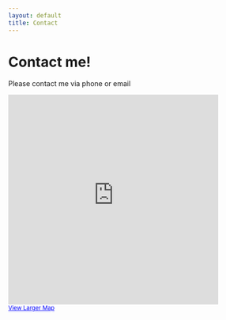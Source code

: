 ```yaml
---
layout: default
title: Contact
---
```



Contact me!
============

Please contact me via phone or email

<iframe width="425" height="425" frameborder="0" scrolling="no" marginheight="0" marginwidth="0" src="http://maps.google.com/maps?f=q&amp;source=s_q&amp;hl=en&amp;geocode=&amp;q=Road+To+Great+Neck+Rd,+Vineyard+Haven,+Dukes,+Massachusetts+02568&amp;aq=&amp;sll=41.371346,-70.662617&amp;sspn=0.016071,0.031543&amp;g=9+Road+To+Great+Neck+Rd,+Vineyard+Haven,+Dukes,+Massachusetts+02568&amp;ie=UTF8&amp;hq=&amp;hnear=Road+To+Great+Neck+Rd,+Vineyard+Haven,+Dukes,+Massachusetts+02568&amp;z=14&amp;ll=41.371346,-70.662617&amp;output=embed"></iframe><br /><small><a href="http://maps.google.com/maps?f=q&amp;source=embed&amp;hl=en&amp;geocode=&amp;q=Road+To+Great+Neck+Rd,+Vineyard+Haven,+Dukes,+Massachusetts+02568&amp;aq=&amp;sll=41.371346,-70.662617&amp;sspn=0.016071,0.031543&amp;g=9+Road+To+Great+Neck+Rd,+Vineyard+Haven,+Dukes,+Massachusetts+02568&amp;ie=UTF8&amp;hq=&amp;hnear=Road+To+Great+Neck+Rd,+Vineyard+Haven,+Dukes,+Massachusetts+02568&amp;z=14&amp;ll=41.371346,-70.662617" style="color:#0000FF;text-align:left">View Larger Map</a></small>

